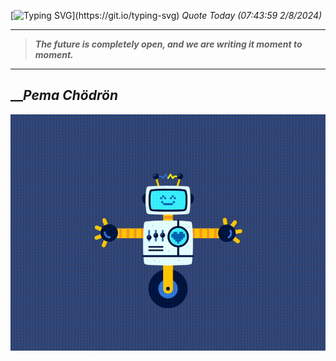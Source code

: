 [![Typing SVG](https://readme-typing-svg.herokuapp.com?font=Press+Start+2P&color=C2F784&size=35&width=900&height=100&lines=Hello+World%2C+I'm+Hung+!)](https://git.io/typing-svg) 
_Quote Today (07:43:59 2/8/2024)_
___
>**_The future is completely open, and we are writing it moment to moment._**
___

## __**_Pema Chödrön_**

![RobotDance](src/assets/images/robot-dancing-dribble.gif?style=center)

